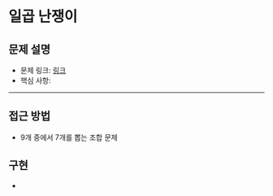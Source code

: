 # 일곱 난쟁이

## 문제 설명
- 문제 링크: [링크](https://www.acmicpc.net/problem/2309)
- 핵심 사항:
---

## 접근 방법
- 9개 중에서 7개를 뽑는 조합 문제

## 구현
- 